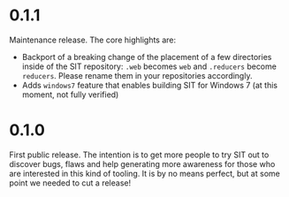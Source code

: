 # 0.1.1

Maintenance release. The core highlights are:

* Backport of a breaking change of the placement of a few directories inside
  of the SIT repository: `.web` becomes `web` and `.reducers` become `reducers`.
  Please rename them in your repositories accordingly.
* Adds `windows7` feature that enables building SIT for Windows 7
  (at this moment, not fully verified)

# 0.1.0

First public release. The intention is to get more people to try SIT out
to discover bugs, flaws and help generating more awareness for those who
are interested in this kind of tooling. It is by no means perfect, but
at some point we needed to cut a release!
